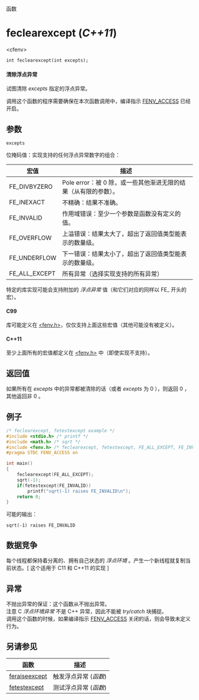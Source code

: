 函数

# feclearexcept (_C++11_)

\<cfenv\>

`int feclearexcept(int excepts);`

#### 清除浮点异常

试图清除 _excepts_ 指定的浮点异常。

调用这个函数的程序需要确保在本次函数调用中，编译指示 [FENV_ACCESS](FENV_ACCESS.md) 已经开启。


## 参数

`excepts`

位掩码值：实现支持的任何浮点异常数字的组合：

宏值          | 描述
------------- | --------------------------------------------------------------
FE_DIVBYZERO  | Pole error：被 0 除，或一些其他渐进无限的结果（从有限的参数）。
FE_INEXACT    | 不精确：结果不准确。
FE_INVALID    | 作用域错误：至少一个参数是函数没有定义的值。
FE_OVERFLOW   | 上溢错误：结果太大了，超出了返回值类型能表示的数量级。
FE_UNDERFLOW  | 下一错误：结果太小了，超出了返回值类型能表示的数量级。
FE_ALL_EXCEPT | 所有异常（选择实现支持的所有异常）

特定的库实现可能会支持附加的 _浮点异常_ 值（和它们对应的同样以 FE_ 开头的宏）。

#### C99

库可能定义在 [\<fenv.h\>](README.md)，仅仅支持上面这些宏值（其他可能没有被定义）。

#### C++11

至少上面所有的宏值都定义在 [\<fenv.h\>](README.md) 中（即使实现不支持）。


## 返回值

如果所有在 _excepts_ 中的异常都被清除的话（或者 _excepts_ 为 0 ），则返回 0 ，其他返回非 0 。


## 例子

```cpp
/* feclearexcept, fetestexcept example */
#include <stdio.h> /* printf */
#include <math.h> /* sqrt */
#include <fenv.h> /* feclearexcept, fetestexcept, FE_ALL_EXCEPT, FE_INVALID */
#pragma STDC FENV_ACCESS on

int main()
{
	feclearexcept(FE_ALL_EXCEPT);
	sqrt(-1);
	if(fetestexcept(FE_INVALID))
		printf("sqrt(-1) raises FE_INVALID\n");
	return 0;
}
```

可能的输出：   
```
sqrt(-1) raises FE_INVALID
```


## 数据竞争

每个线程都保持着分离的、拥有自己状态的 _浮点环境_ 。产生一个新线程就复制当前状态。[ 这个适用于 C11 和 C++11 的实现 ]


## 异常

不抛出异常的保证：这个函数从不抛出异常。  
注意 C _浮点环境异常_ 不是 C++ 异常，因此不能被 _try/catch_ 块捕捉。  
调用这个函数的时候，如果编译指示 [FENV_ACCESS](FENV_ACCESS.md) 关闭的话，则会导致未定义行为。


## 另请参见

函数                              | 描述
--------------------------------- | ---------------------
[feraiseexcept](feraiseexcept.md) | 触发浮点异常 (_函数_)
[fetestexcept](fetestexcept.md)   | 测试浮点异常 (_函数_)
